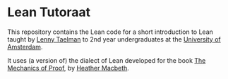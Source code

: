 # Lean Tutoraat

This repository contains the Lean code for a short introduction to Lean taught
by [Lenny Taelman](https://lennytaelman.github.io/) to 2nd year undergraduates
at the [University of Amsterdam](http://www.uva.nl/).

It uses (a version of) the dialect of Lean developed for the book
[The Mechanics of Proof](https://hrmacbeth.github.io/math2001), by
[Heather Macbeth](https://faculty.fordham.edu/hmacbeth1).

